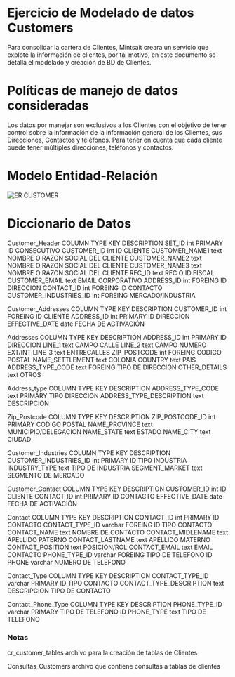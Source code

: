 # Ejercicio de Modelado de datos Customers

Para consolidar la cartera de Clientes, Mintsait creara un servicio que explote la información de clientes, por tal motivo, en este documento se detalla el modelado y creación de BD de Clientes.

# Políticas de manejo de datos consideradas

Los datos por manejar son exclusivos a los Clientes con el objetivo de tener control sobre la información de la información general de los Clientes, sus Direcciones, Contactos y teléfonos.
Para tener en cuenta que cada cliente puede tener múltiples direcciones, teléfonos y contactos.

# Modelo Entidad-Relación

![ER CUSTOMER](https://user-images.githubusercontent.com/86317449/123081355-7c37ca00-d3e3-11eb-87b5-14ce7f1a8b67.png)

# Diccionario de Datos

Customer_Header 
COLUMN	TYPE	KEY	DESCRIPTION
SET_ID	int	PRIMARY	ID CONSECUTIVO
CUSTOMER_ID	int	 	ID CLIENTE
CUSTOMER_NAME1	text	 	NOMBRE O RAZON SOCIAL DEL CLIENTE
CUSTOMER_NAME2	text	 	NOMBRE O RAZON SOCIAL DEL CLIENTE
CUSTOMER_NAME3	text	 	NOMBRE O RAZON SOCIAL DEL CLIENTE
RFC_ID	text	 	RFC O ID FISCAL
CUSTOMER_EMAIL	text	 	EMAIL CORPORATIVO
ADDRESS_ID	int	FOREING	ID DIRECCION
CONTACT_ID	int	FOREING	ID CONTACTO
CUSTOMER_INDUSTRIES_ID	int	FOREING	MERCADO/INDUSTRIA
 	 	 	 
Customer_Addresses
COLUMN	TYPE	KEY	DESCRIPTION
CUSTOMER_ID	int	FOREING	ID CLIENTE
ADDRESS_ID	int	PRIMARY	ID DIRECCION
EFFECTIVE_DATE	date	 	FECHA DE ACTIVACIÓN
 	 	 	 
Addresses
COLUMN	TYPE	KEY	DESCRIPTION
ADDRESS_ID	int	PRIMARY	ID DIRECCION
LINE_1	text	 	CAMPO CALLE
LINE_2	text	 	CAMPO NUMERO EXT/INT
LINE_3	text	 	ENTRECALLES
ZIP_POSTCODE	int	FOREING	CODIGO POSTAL
NAME_SETTLEMENT	text	 	COLONIA
COUNTRY	text	 	PAIS
ADDRESS_TYPE_CODE	text	FOREING	TIPO DE DIRECCION
OTHER_DETAILS	text	 	OTROS 
 	 	 	 
Address_type
COLUMN	TYPE	KEY	DESCRIPTION
ADDRESS_TYPE_CODE	text	PRIMARY	TIPO DIRECCION
ADDRESS_TYPE_DESCRIPTION	text	 	DESCRIPCION
 	 	 	 
Zip_Postcode
COLUMN	TYPE	KEY	DESCRIPTION
ZIP_POSTCODE_ID	int	PRIMARY	CODIGO POSTAL
NAME_PROVINCE	text	 	MUNICIPIO/DELEGACION
NAME_STATE	text	 	ESTADO
NAME_CITY	text	 	CIUDAD
 	 	 	 
Customer_Industries
COLUMN	TYPE	KEY	DESCRIPTION
CUSTOMER_INDUSTRIES_ID	int	PRIMARY	ID TIPO INDUSTRIA
INDUSTRY_TYPE	text	 	TIPO DE INDUSTRIA
SEGMENT_MARKET	text	 	SEGMENTO DE MERCADO
 	 	 	 
Customer_Contact
COLUMN	TYPE	KEY	DESCRIPTION
CUSTOMER_ID	int	 	ID CLIENTE
CONTACT_ID	int	PRIMARY	ID CONTACTO
EFFECTIVE_DATE	date	 	FECHA DE ACTIVACIÓN
 	 	 	 
Contact
COLUMN	TYPE	KEY	DESCRIPTION
CONTACT_ID	int	PRIMARY	ID CONTACTO
CONTACT_TYPE_ID	varchar	FOREING	ID TIPO CONTACTO
CONTACT_NAME	text	 	NOMBRE DE CONTACTO
CONTACT_MIDLENAME	text	 	APELLIDO PATERNO
CONTACT_LASTNAME	text	 	APELLIDO MATERNO
CONTACT_POSITION	text	 	POSICION/ROL
CONTACT_EMAIL	text	 	EMAIL CONTACTO
PHONE_TYPE_ID	varchar	FOREING	TIPO DE TELEFONO ID
PHONE	varchar	 	NUMERO DE TELEFONO
 	 	 	 
Contact_Type
COLUMN	TYPE	KEY	DESCRIPTION
CONTACT_TYPE_ID	varchar	PRIMARY	ID TIPO CONTACTO
CONTACT_TYPE_DESCRIPTION	text	 	DESCRIPCION TIPO DE CONTACTO
 	 	 	 
Contact_Phone_Type
COLUMN	TYPE	KEY	DESCRIPTION
PHONE_TYPE_ID	varchar	PRIMARY	TIPO DE TELEFONO ID
PHONE_TYPE	text	 	TIPO DE TELEFONO


### Notas

cr_customer_tables archivo para la creación de tablas de Clientes

Consultas_Customers archivo que contiene consultas a tablas de clientes






